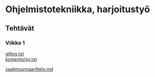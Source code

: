 # Ohjelmistotekniikka, harjoitustyö
## Tehtävät
### Viikko 1
[gitlog.txt](https://github.com/leevitukia/ot-harjoitustyo/blob/main/laskarit/viikko1/gitlog.txt)\
[komentorivi.txt](https://github.com/leevitukia/ot-harjoitustyo/blob/main/laskarit/viikko1/komentorivi.txt)

[vaatimusmaarittely.md](https://github.com/leevitukia/ot-harjoitustyo/blob/main/dokumentaatio/vaatimusmaarittely.md)
